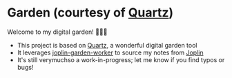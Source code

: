 # Garden (courtesy of [Quartz]((https://github.com/jackyzha0)))

Welcome to my digital garden! 🧑‍🌾🌱

- This project is based on [Quartz](https://github.com/jackyzha0), a wonderful digital garden tool
- It leverages [joplin-garden-worker](https://github.com/benlau/joplin-garden-worker) to source my notes from [Joplin](https://joplinapp.org/)
- It's still verymuchso a work-in-progress; let me know if you find typos or bugs!
